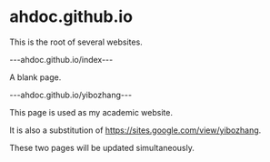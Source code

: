 # ahdoc.github.io

This is the root of several websites.

---ahdoc.github.io/index---

A blank page.

---ahdoc.github.io/yibozhang---

This page is used as my academic website.

It is also a substitution of https://sites.google.com/view/yibozhang.

These two pages will be updated simultaneously.


